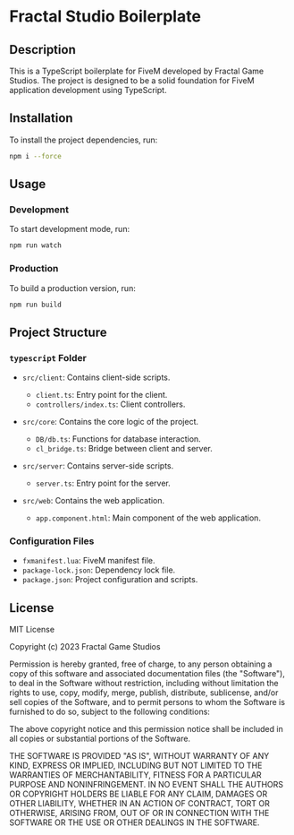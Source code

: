 # Fractal Studio Boilerplate

## Description

This is a TypeScript boilerplate for FiveM developed by Fractal Game Studios. The project is designed to be a solid foundation for FiveM application development using TypeScript.

## Installation

To install the project dependencies, run:

```bash
npm i --force
```

## Usage

### Development

To start development mode, run:

```bash
npm run watch
```

### Production

To build a production version, run:

```bash
npm run build
```

## Project Structure

### `typescript` Folder

- `src/client`: Contains client-side scripts.
  - `client.ts`: Entry point for the client.
  - `controllers/index.ts`: Client controllers.

- `src/core`: Contains the core logic of the project.
  - `DB/db.ts`: Functions for database interaction.
  - `cl_bridge.ts`: Bridge between client and server.

- `src/server`: Contains server-side scripts.
  - `server.ts`: Entry point for the server.

- `src/web`: Contains the web application.
  - `app.component.html`: Main component of the web application.

### Configuration Files

- `fxmanifest.lua`: FiveM manifest file.
- `package-lock.json`: Dependency lock file.
- `package.json`: Project configuration and scripts.

## License

MIT License

Copyright (c) 2023 Fractal Game Studios

Permission is hereby granted, free of charge, to any person obtaining a copy
of this software and associated documentation files (the "Software"), to deal
in the Software without restriction, including without limitation the rights
to use, copy, modify, merge, publish, distribute, sublicense, and/or sell
copies of the Software, and to permit persons to whom the Software is
furnished to do so, subject to the following conditions:

The above copyright notice and this permission notice shall be included in all
copies or substantial portions of the Software.

THE SOFTWARE IS PROVIDED "AS IS", WITHOUT WARRANTY OF ANY KIND, EXPRESS OR
IMPLIED, INCLUDING BUT NOT LIMITED TO THE WARRANTIES OF MERCHANTABILITY,
FITNESS FOR A PARTICULAR PURPOSE AND NONINFRINGEMENT. IN NO EVENT SHALL THE
AUTHORS OR COPYRIGHT HOLDERS BE LIABLE FOR ANY CLAIM, DAMAGES OR OTHER
LIABILITY, WHETHER IN AN ACTION OF CONTRACT, TORT OR OTHERWISE, ARISING FROM,
OUT OF OR IN CONNECTION WITH THE SOFTWARE OR THE USE OR OTHER DEALINGS IN THE
SOFTWARE.

